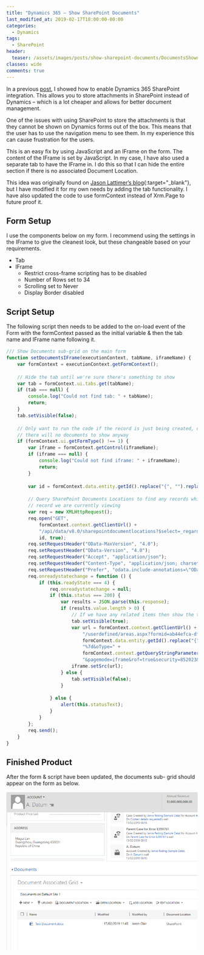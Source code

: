 ```yaml
---
title: "Dynamics 365 – Show SharePoint Documents"
last_modified_at: 2019-02-17T18:00:00-00:00
categories:
  - Dynamics
tags:
  - SharePoint
header:
  teaser: /assets/images/posts/show-sharepoint-documents/DocumentsShown.png
classes: wide
comments: true
---
```


In a previous [post](/dynamics/Dynamics-365-Enable-SharePoint-Document-Management), I showed how to enable Dynamics 365 SharePoint integration. This allows you to store attachments in SharePoint instead of Dynamics – which is a lot cheaper and allows for better document management.

One of the issues with using SharePoint to store the attachments is that they cannot be shown on Dynamics forms out of the box. This means that the user has to use the navigation menu to see them. In my experience this can cause frustration for the users.

This is an easy fix by using JavaScript and an IFrame on the form. The content of the IFrame is set by JavaScript. In my case, I have also used a separate tab to have the IFrame in. I do this so that I can hide the entire section if there is no associated Document Location.

This idea was originally found on [Jason Lattimer’s blog](https://jlattimer.blogspot.com/2017/01/show-sharepoint-documents-on-main-form.html){:target="_blank"}, but I have modified it for my own needs by adding the tab functionality. I have also updated the code to use formContext instead of Xrm.Page to future proof it.

## Form Setup

I use the components below on my form. I recommend using the settings in the IFrame to give the cleanest look, but these changeable based on your requirements.

* Tab
* IFrame
  * Restrict cross-frame scripting has to be disabled
  * Number of Rows set to 34
  * Scrolling set to Never
  * Display Border disabled

## Script Setup

The following script then needs to be added to the on-load event of the Form with the formContext passed as the initial variable & then the tab name and IFrame name following it.

``` javascript
/// Show Documents sub-grid on the main form
function setDocumentsIFrame(executionContext, tabName, iframeName) {
    var formContext = executionContext.getFormContext();

    // Hide the tab until we're sure there's something to show
    var tab = formContext.ui.tabs.get(tabName);
    if (tab === null) {
        console.log("Could not find tab: " + tabName);
        return;
    }
    tab.setVisible(false);

    // Only want to run the code if the record is just being created, otherwise
    // there will no documents to show anyway
    if (formContext.ui.getFormType() !== 1) {
        var iframe = formContext.getControl(iframeName);
        if (iframe === null) {
            console.log("Could not find iframe: " + iframeName);
            return;
        }

        var id = formContext.data.entity.getId().replace("{", "").replace("}", "");

        // Query SharePoint Documents Locations to find any records which are related to the 
        // record we are currently viewing
        var req = new XMLHttpRequest();
        req.open("GET",
            formContext.context.getClientUrl() +
            "/api/data/v8.0/sharepointdocumentlocations?$select=_regardingobjectid_value&$filter=_regardingobjectid_value eq " +
            id, true);
        req.setRequestHeader("OData-MaxVersion", "4.0");
        req.setRequestHeader("OData-Version", "4.0");
        req.setRequestHeader("Accept", "application/json");
        req.setRequestHeader("Content-Type", "application/json; charset=utf-8");
        req.setRequestHeader("Prefer", "odata.include-annotations=\"OData.Community.Display.V1.FormattedValue\"");
        req.onreadystatechange = function () {
            if (this.readyState === 4) {
                req.onreadystatechange = null;
                if (this.status === 200) {
                    var results = JSON.parse(this.response);
                    if (results.value.length > 0) {
                        // If we have any related items then show the tab and set the IFrame URL accordingly
                        tab.setVisible(true);
                        var url = formContext.context.getClientUrl() +
                            "/userdefined/areas.aspx?formid=ab44efca-df12-432e-a74a-83de61c3f3e9&inlineEdit=1&navItemName=Documents&oId=%7b" +
                            formContext.data.entity.getId().replace("{", "").replace("}", "") +
                            "%7d&oType=" +
                            formContext.context.getQueryStringParameters().etc +
                            "&pagemode=iframe&rof=true&security=852023&tabSet=areaSPDocuments&theme=Outlook15White";
                        iframe.setSrc(url);
                    } else {
                        tab.setVisible(false);
                    }

                } else {
                    alert(this.statusText);
                }
            }
        };
        req.send();
    }
}
```

## Finished Product

After the form & script have been updated, the documents sub- grid should appear on the form as below.

![Documents showing in sub-grid on the Accounts Main Form](/assets/images/posts/show-sharepoint-documents/DocumentsShown.png)
